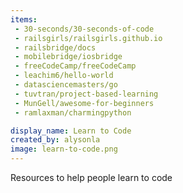 ```yaml
---
items:
 - 30-seconds/30-seconds-of-code
 - railsgirls/railsgirls.github.io
 - railsbridge/docs
 - mobilebridge/iosbridge
 - freeCodeCamp/freeCodeCamp
 - leachim6/hello-world
 - datasciencemasters/go
 - tuvtran/project-based-learning
 - MunGell/awesome-for-beginners
 - ramlaxman/charmingpython

display_name: Learn to Code
created_by: alysonla
image: learn-to-code.png
---
```

Resources to help people learn to code
